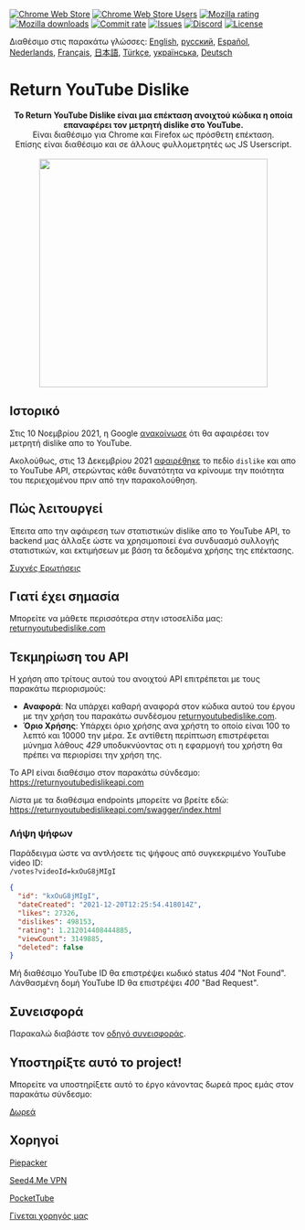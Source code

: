 [![Chrome Web Store](https://img.shields.io/chrome-web-store/stars/gebbhagfogifgggkldgodflihgfeippi?label=Chrome%20Rating&style=flat&logo=google)](https://chrome.google.com/webstore/detail/youtube-dislike-button/gebbhagfogifgggkldgodflihgfeippi/)
[![Chrome Web Store Users](https://img.shields.io/chrome-web-store/users/gebbhagfogifgggkldgodflihgfeippi?label=Chrome%20Users&style=flat&logo=google)](https://chrome.google.com/webstore/detail/youtube-dislike-button/gebbhagfogifgggkldgodflihgfeippi/)
[![Mozilla rating](https://img.shields.io/amo/stars/return-youtube-dislikes?label=Firefox%20Rating&style=flat&logo=firefox)](https://addons.mozilla.org/en-US/firefox/addon/return-youtube-dislikes/)
[![Mozilla downloads](https://img.shields.io/amo/users/return-youtube-dislikes?label=Firefox%20Users&style=flat&logo=firefox)](https://addons.mozilla.org/en-US/firefox/addon/return-youtube-dislikes/)
[![Commit rate](https://img.shields.io/github/commit-activity/m/Anarios/return-youtube-dislike?label=Commits&style=flat)](https://github.com/Anarios/return-youtube-dislike/commits/main)
[![Issues](https://img.shields.io/github/issues/Anarios/return-youtube-dislike?style=flat&label=Issues)](https://github.com/Anarios/return-youtube-dislike/issues)
[![Discord](https://img.shields.io/discord/909435648170160229?label=Discord&style=flat&logo=discord)](https://discord.gg/UMxyMmCgfF)
[![License](https://img.shields.io/badge/License-GPLv3-blue.svg?style=flat)](https://github.com/Anarios/return-youtube-dislike/blob/main/LICENSE)

Διαθέσιμο στις παρακάτω γλώσσες: [English](README.md), [русский](READMEru.md), [Español](READMEes.md), [Nederlands](READMEnl.md), [Français](READMEfr.md), [日本語](READMEja.md), [Türkçe](READMEtr.md), [українська](READMEuk.md), [Deutsch](READMEde.md)


# Return YouTube Dislike

<p align="center">
    <b>Το Return YouTube Dislike είναι μια επέκταση ανοιχτού κώδικα η οποία επαναφέρει τον μετρητή dislike στο YouTube.</b><br>
    Είναι διαθέσιμο για Chrome και Firefox ως πρόσθετη επέκταση.<br>
    Επίσης είναι διαθέσιμο και σε άλλους φυλλομετρητές ως JS Userscript.<br><br>
    <img width="400px" src="https://user-images.githubusercontent.com/18729296/141743755-2be73297-250e-4cd1-ac93-8978c5a39d10.png"/>
</p>

## Ιστορικό

Στις 10 Νοεμβρίου 2021, η Google [ανακοίνωσε](https://blog.youtube/news-and-events/update-to-youtube/) ότι θα αφαιρέσει τον μετρητή dislike απο το YouTube.

Ακολούθως, στις 13 Δεκεμβρίου 2021 [αφαιρέθηκε](https://support.google.com/youtube/thread/134791097/update-to-youtube-dislike-counts) το πεδίο `dislike` και απο το YouTube API, στερώντας κάθε δυνατότητα να κρίνουμε την ποιότητα του περιεχομένου πριν από την παρακολούθηση.

## Πώς λειτουργεί

Έπειτα απο την αφάιρεση των στατιστικών dislike απο το YouTube API, το backend μας άλλαξε ώστε να χρησιμοποιεί ένα συνδυασμό συλλογής στατιστικών, και εκτιμήσεων με βάση τα δεδομένα χρήσης της επέκτασης.

[Συχνές Ερωτήσεις](https://github.com/Anarios/return-youtube-dislike/blob/main/Docs/FAQ.md)

## Γιατί έχει σημασία

Μπορείτε να μάθετε περισσότερα στην ιστοσελίδα μας: [returnyoutubedislike.com](https://www.returnyoutubedislike.com/)

## Τεκμηρίωση του API

Η χρήση απο τρίτους αυτού του ανοιχτού API επιτρέπεται με τους παρακάτω περιορισμούς:

- **Αναφορά**: Να υπάρχει καθαρή αναφορά στον κώδικα αυτού του έργου με την χρήση του παρακάτω συνδέσμου [returnyoutubedislike.com](https://returnyoutubedislike.com/).
- **Όριο Χρήσης**: Υπάρχει όριο χρήσης ανα χρήστη το οποίο είναι 100 το λεπτό και 10000 την μέρα. Σε αντίθετη περίπτωση επιστρέφεται μύνημα λάθους _429_ υποδυκνύοντας οτι η εφαρμογή του χρήστη θα πρέπει να περιορίσει την χρήση της.

Το API είναι διαθέσιμο στον παρακάτω σύνδεσμο:  
https://returnyoutubedislikeapi.com

Λίστα με τα διαθέσιμα endpoints μπορείτε να βρείτε εδώ:  
https://returnyoutubedislikeapi.com/swagger/index.html

### Λήψη ψήφων

Παράδειγμα ώστε να αντλήσετε τις ψήφους από συγκεκριμένο YouTube video ID:  
`/votes?videoId=kxOuG8jMIgI`

```json
{
  "id": "kxOuG8jMIgI",
  "dateCreated": "2021-12-20T12:25:54.418014Z",
  "likes": 27326,
  "dislikes": 498153,
  "rating": 1.212014408444885,
  "viewCount": 3149885,
  "deleted": false
}
```

Μή διαθέσιμο YouTube ID θα επιστρέψει κωδικό status _404_ "Not Found".  
Λάνθασμένη δομή YouTube ID θα επιστρέψει _400_ "Bad Request".

<!---
## API documentation

You can view all documentation on our website.
[https://returnyoutubedislike.com/documentation/](https://returnyoutubedislike.com/documentation/) -->

## Συνεισφορά

Παρακαλώ διαβάστε τον [οδηγό συνεισφοράς](CONTRIBUTING.md).

## Υποστηρίξτε αυτό το project!

Μπορείτε να υποστηρίξετε αυτό το έργο κάνοντας δωρεά προς εμάς στον παρακάτω σύνδεσμο:

[Δωρεά](https://returnyoutubedislike.com/donate)

## Χορηγοί

[Piepacker](https://piepacker.com)

[Seed4.Me VPN](https://www.seed4.me/users/register?gift=ReturnYoutubeDislike)

[PocketTube](https://yousub.info/?utm_source=returnyoutubedislike)

[Γίνεται χορηγός μας](https://www.patreon.com/join/returnyoutubedislike/checkout?rid=8008601)
